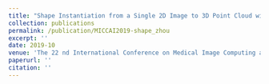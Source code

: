 ```yaml
---
title: "Shape Instantiation from a Single 2D Image to 3D Point Cloud with One-stage Learning"
collection: publications
permalink: /publication/MICCAI2019-shape_zhou
excerpt: ''
date: 2019-10
venue: 'The 22 nd International Conference on Medical Image Computing and Computer Assisted Intervention (MICCAI)，2019'
paperurl: ''
citation: ''
---
```


<!-- 'X. Y. Zhou, Z. Y. Wang, P. C. Li, <b>J. Q. Zheng</b> and G. Z. Yang, “Abdominal Aortic Aneurysm Segmentation with a Small Number of Training Subjects”, in <i>Proc. of the Medical Image Analysis and Computer Assisted Intervention (MICCAI)</i>, 2019.'
-->
